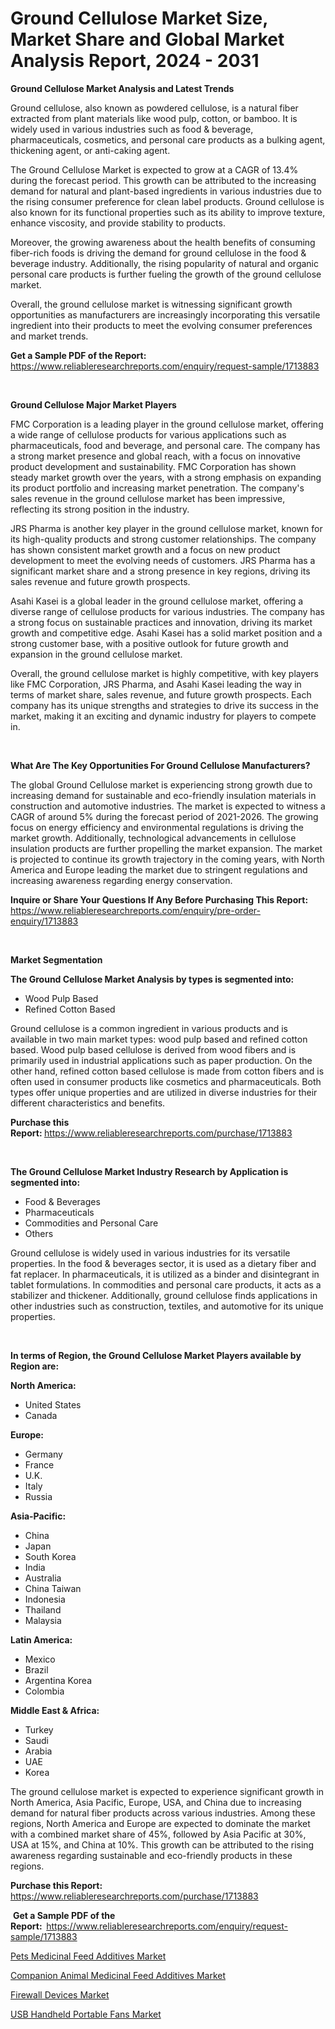 <p><h1>Ground Cellulose Market Size, Market Share and Global Market Analysis Report, 2024 - 2031</h1></p><p><strong>Ground Cellulose Market Analysis and Latest Trends</strong></p>
<p><p>Ground cellulose, also known as powdered cellulose, is a natural fiber extracted from plant materials like wood pulp, cotton, or bamboo. It is widely used in various industries such as food & beverage, pharmaceuticals, cosmetics, and personal care products as a bulking agent, thickening agent, or anti-caking agent.</p><p>The Ground Cellulose Market is expected to grow at a CAGR of 13.4% during the forecast period. This growth can be attributed to the increasing demand for natural and plant-based ingredients in various industries due to the rising consumer preference for clean label products. Ground cellulose is also known for its functional properties such as its ability to improve texture, enhance viscosity, and provide stability to products.</p><p>Moreover, the growing awareness about the health benefits of consuming fiber-rich foods is driving the demand for ground cellulose in the food & beverage industry. Additionally, the rising popularity of natural and organic personal care products is further fueling the growth of the ground cellulose market.</p><p>Overall, the ground cellulose market is witnessing significant growth opportunities as manufacturers are increasingly incorporating this versatile ingredient into their products to meet the evolving consumer preferences and market trends.</p></p>
<p><strong>Get a Sample PDF of the Report:&nbsp;</strong> <a href="https://www.reliableresearchreports.com/enquiry/request-sample/1713883">https://www.reliableresearchreports.com/enquiry/request-sample/1713883</a></p>
<p>&nbsp;</p>
<p><strong>Ground Cellulose Major Market Players</strong></p>
<p><p>FMC Corporation is a leading player in the ground cellulose market, offering a wide range of cellulose products for various applications such as pharmaceuticals, food and beverage, and personal care. The company has a strong market presence and global reach, with a focus on innovative product development and sustainability. FMC Corporation has shown steady market growth over the years, with a strong emphasis on expanding its product portfolio and increasing market penetration. The company's sales revenue in the ground cellulose market has been impressive, reflecting its strong position in the industry.</p><p>JRS Pharma is another key player in the ground cellulose market, known for its high-quality products and strong customer relationships. The company has shown consistent market growth and a focus on new product development to meet the evolving needs of customers. JRS Pharma has a significant market share and a strong presence in key regions, driving its sales revenue and future growth prospects.</p><p>Asahi Kasei is a global leader in the ground cellulose market, offering a diverse range of cellulose products for various industries. The company has a strong focus on sustainable practices and innovation, driving its market growth and competitive edge. Asahi Kasei has a solid market position and a strong customer base, with a positive outlook for future growth and expansion in the ground cellulose market.</p><p>Overall, the ground cellulose market is highly competitive, with key players like FMC Corporation, JRS Pharma, and Asahi Kasei leading the way in terms of market share, sales revenue, and future growth prospects. Each company has its unique strengths and strategies to drive its success in the market, making it an exciting and dynamic industry for players to compete in.</p></p>
<p>&nbsp;</p>
<p><strong>What Are The Key Opportunities For Ground Cellulose Manufacturers?</strong></p>
<p><p>The global Ground Cellulose market is experiencing strong growth due to increasing demand for sustainable and eco-friendly insulation materials in construction and automotive industries. The market is expected to witness a CAGR of around 5% during the forecast period of 2021-2026. The growing focus on energy efficiency and environmental regulations is driving the market growth. Additionally, technological advancements in cellulose insulation products are further propelling the market expansion. The market is projected to continue its growth trajectory in the coming years, with North America and Europe leading the market due to stringent regulations and increasing awareness regarding energy conservation.</p></p>
<p><strong>Inquire or Share Your Questions If Any Before Purchasing This Report:</strong> <a href="https://www.reliableresearchreports.com/enquiry/pre-order-enquiry/1713883">https://www.reliableresearchreports.com/enquiry/pre-order-enquiry/1713883</a></p>
<p>&nbsp;</p>
<p><strong>Market Segmentation</strong></p>
<p><strong>The Ground Cellulose Market Analysis by types is segmented into:</strong></p>
<p><ul><li>Wood Pulp Based</li><li>Refined Cotton Based</li></ul></p>
<p><p>Ground cellulose is a common ingredient in various products and is available in two main market types: wood pulp based and refined cotton based. Wood pulp based cellulose is derived from wood fibers and is primarily used in industrial applications such as paper production. On the other hand, refined cotton based cellulose is made from cotton fibers and is often used in consumer products like cosmetics and pharmaceuticals. Both types offer unique properties and are utilized in diverse industries for their different characteristics and benefits.</p></p>
<p><strong>Purchase this Report:&nbsp;</strong><a href="https://www.reliableresearchreports.com/purchase/1713883">https://www.reliableresearchreports.com/purchase/1713883</a></p>
<p>&nbsp;</p>
<p><strong>The Ground Cellulose Market Industry Research by Application is segmented into:</strong></p>
<p><ul><li>Food & Beverages</li><li>Pharmaceuticals</li><li>Commodities and Personal Care</li><li>Others</li></ul></p>
<p><p>Ground cellulose is widely used in various industries for its versatile properties. In the food & beverages sector, it is used as a dietary fiber and fat replacer. In pharmaceuticals, it is utilized as a binder and disintegrant in tablet formulations. In commodities and personal care products, it acts as a stabilizer and thickener. Additionally, ground cellulose finds applications in other industries such as construction, textiles, and automotive for its unique properties.</p></p>
<p>&nbsp;</p>
<p><strong>In terms of Region, the Ground Cellulose Market Players available by Region are:</strong></p>
<p>
    <p> <strong> North America: </strong>
        <ul>
            <li>United States</li>
            <li>Canada</li>
        </ul>
        </p> 
    <p> <strong> Europe: </strong>
        <ul>
            <li>Germany</li>
            <li>France</li>
            <li>U.K.</li>
            <li>Italy</li>
            <li>Russia</li>
        </ul>
        </p> 
    <p> <strong> Asia-Pacific: </strong>
        <ul>
            <li>China</li>
            <li>Japan</li>
            <li>South Korea</li>
            <li>India</li>
            <li>Australia</li>
            <li>China Taiwan</li>
            <li>Indonesia</li>
            <li>Thailand</li>
            <li>Malaysia</li>
        </ul>
        </p> 
    <p> <strong> Latin America: </strong>
        <ul>
            <li>Mexico</li>
            <li>Brazil</li>
            <li>Argentina Korea</li>
            <li>Colombia</li>
        </ul>
        </p> 
    <p> <strong> Middle East & Africa: </strong>
        <ul>
            <li>Turkey</li>
            <li>Saudi</li>
            <li>Arabia</li>
            <li>UAE</li>
            <li>Korea</li>
        </ul>
    </p>
    </p>
<p><p>The ground cellulose market is expected to experience significant growth in North America, Asia Pacific, Europe, USA, and China due to increasing demand for natural fiber products across various industries. Among these regions, North America and Europe are expected to dominate the market with a combined market share of 45%, followed by Asia Pacific at 30%, USA at 15%, and China at 10%. This growth can be attributed to the rising awareness regarding sustainable and eco-friendly products in these regions.</p></p>
<p><strong>Purchase this Report: </strong><a href="https://www.reliableresearchreports.com/purchase/1713883">https://www.reliableresearchreports.com/purchase/1713883</a></p>
<p>&nbsp;<strong>Get a Sample PDF of the Report:&nbsp;&nbsp;</strong><a href="https://www.reliableresearchreports.com/enquiry/request-sample/1713883">https://www.reliableresearchreports.com/enquiry/request-sample/1713883</a></p>
<p><strong></strong></p>
<p><p><a href="https://view.publitas.com/reportprime-1/pets-medicinal-feed-additives-market-size-growth-and-forecast-from-2023-2030/">Pets Medicinal Feed Additives Market</a></p><p><a href="https://view.publitas.com/reportprime-1/companion-animal-medicinal-feed-additives-market-size-focuses-on-market-dynamics-in-depth-analysis-and-future-projections-of-its-market-forecasted-for-period-from-2023-to-2030/">Companion Animal Medicinal Feed Additives Market</a></p><p><a href="https://unruly-ladybug-44b.notion.site/Firewall-Devices-Market-Size-Focuses-on-Market-Dynamics-In-Depth-Analysis-and-Future-Projections-of-3f9b815e46b84360ba8c560a762edec2">Firewall Devices Market</a></p><p><a href="https://view.publitas.com/reportprime-1/usb-handheld-portable-fans-market-size-and-examines-its-market-scope-with-a-primary-focus-on-growth-opportunities-and-forecasted-trends-spanning-from-2023-to-2030/">USB Handheld Portable Fans Market</a></p></p>